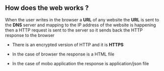 ## How does the web works ?
When the user writes in the browser a **URL** of any website
the **URL** is sent to the **DNS** server and mapping to the IP address of the website is happening
then a HTTP request is sent to the server so it sends back the HTTP response to the browser

- There is an encrypted version of HTTP and it is **HTTPS**

- In the case of browser the response is a HTML file
- In the case of mobo application the response is application/json file